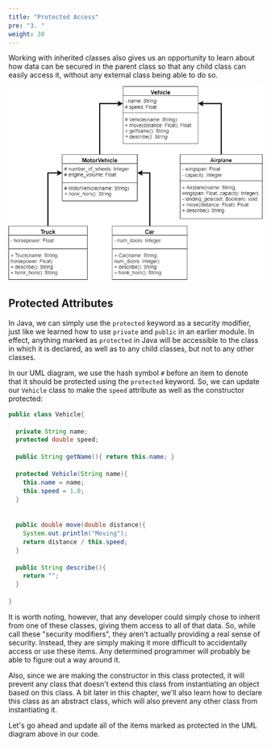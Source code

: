 ```yaml
---
title: "Protected Access"
pre: "3. "
weight: 30
---
```


Working with inherited classes also gives us an opportunity to learn about how data can be secured in the parent class so that any child class can easily access it, without any external class being able to do so.

![Vehicle UML Diagram](/images/13-inherit/12.7.j.uml.png)

## Protected Attributes

In Java, we can simply use the `protected` keyword as a security modifier, just like we learned how to use `private` and `public` in an earlier module. In effect, anything marked as `protected` in Java will be accessible to the class in which it is declared, as well as to any child classes, but not to any other classes.

In our UML diagram, we use the hash symbol `#` before an item to denote that it should be protected using the `protected` keyword. So, we can update our `Vehicle` class to make the `speed` attribute as well as the constructor protected:

```java
public class Vehicle{
  
  private String name;
  protected double speed;
 
  public String getName(){ return this.name; }
  
  protected Vehicle(String name){
    this.name = name;
    this.speed = 1.0;
  }
 
  
  public double move(double distance){
    System.out.println("Moving");
    return distance / this.speed;
  }
  
  public String describe(){
    return "";
  }
  
}
```

It is worth noting, however, that any developer could simply chose to inherit from one of these classes, giving them access to all of that data. So, while call these "security modifiers", they aren't actually providing a real sense of security. Instead, they are simply making it more difficult to accidentally access or use these items. Any determined programmer will probably be able to figure out a way around it.

Also, since we are making the constructor in this class protected, it will prevent any class that doesn't extend this class from instantiating an object based on this class. A bit later in this chapter, we'll also learn how to declare this class as an abstract class, which will also prevent any other class from instantiating it. 

Let's go ahead and update all of the items marked as protected in the UML diagram above in our code.

